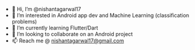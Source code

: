- 👋 Hi, I’m @nishantagarwal17
- 👀 I’m interested in Android app dev and Machine Learning (classification problems)
- 🌱 I’m currently learning Flutter/Dart
- 💞️ I’m looking to collaborate on an Android project
- 📫 Reach me @ nishantagarwal17@gmail.com

<!---
nishantagarwal17/nishantagarwal17 is a ✨ special ✨ repository because its `README.md` (this file) appears on your GitHub profile.
You can click the Preview link to take a look at your changes.
--->
